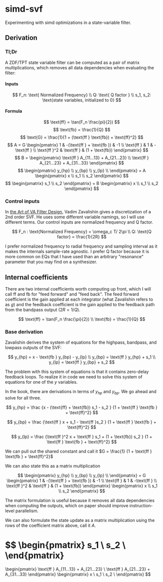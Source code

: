 # simd-svf

Experimenting with simd optimizations in a state-variable filter.

## Derivation
### Tl;Dr

A ZDF/TPT state variable filter can be computed as a pair of matrix multiplications, which removes all data dependencies when evaluating the filter:

#### Inputs
$$
  F_n: \text{ Normalized Frequency} \\
  Q: \text{ Q factor } \\
  s_1, s_2: \text{state variables, initialized to 0}
$$
#### Formula
$$
  \text{ff} = \tan(F_n \frac{pi}{2})
$$
$$
  \text{fb} = \frac{1}{Q}
$$
$$
  \text{G}  = \frac{1}{1 + (\text{ff } \text{fb}) + \text{ff}^2}
$$
$$
  A = G \begin{pmatrix}
  1 & -(\text{ff } + \text{fb }) & -1 \\
  \text{ff } & 1 & -\text{ff } \\
  \text{ff }^2 & \text{ff } & (1 + \text{fb})
  \end{pmatrix}
$$
$$
B = \begin{pmatrix}
  \text{ff } A_{11...13} + A_{21...23} \\
  \text{ff } A_{21...23} + A_{31...33}
\end{pmatrix}
$$
$$
\begin{pmatrix}
y_{hp} \\
y_{bp} \\
y_{lp} \\
\end{pmatrix}
= A
\begin{pmatrix}
  x \\
  s_1 \\
  s_2
\end{pmatrix}
$$
$$
\begin{pmatrix}
s_1 \\
s_2
\end{pmatrix}
= B
\begin{pmatrix}
  x \\
  s_1 \\
  s_2
\end{pmatrix}
$$

### Control inputs
In [the Art of VA Filter Design](https://www.native-instruments.com/fileadmin/ni_media/downloads/pdf/VAFilterDesign_2.1.0.pdf), Vadim Zavalishin gives a discretization of a 2nd order SVF. He uses some different variable namings, so I will use different terms. Our control inputs are normalized frequency and Q factor.

$$
F_n : \text{Normalized Frequency} = \omega_c T/ 2\pi \\
Q: \text{Q factor} = \frac{1}{2R}
$$

I prefer normalized frequency to radial frequency and sampling interval as it makes the internals sample-rate agnostic. I prefer Q factor because it is more common on EQs that I have used than an arbitrary "resonance" parameter that you may find on a synthesizer.

## Internal coefficients

There are two internal coefficients worth computing up front, which I will call $\text{ff}$ and $\text{fb}$ for "feed forward" and "feed back". The feed forward coefficient is the gain applied at each integrator (what Zavalishin refers to as $g$) and the feedback coefficient is the gain applied to the feedback path from the bandpass output ($2R = 1/Q$).

$$
  \text{ff} = \tan(F_n \frac{\pi}{2}) \\
  \text{fb} = \frac{1}{Q}
$$

### Base derivation

Zavalishin derives the system of equations for the highpass, bandpass, and lowpass outputs of the SVF:

$$
y_{hp} = x - \text{fb } y_{bp} - y_{lp} \\
y_{bp} = \text{ff } y_{hp} + s_1 \\
y_{lp} = \text{ff } y_{bp} + s_2
$$

The problem with this system of equations is that it contains zero-delay feedback loops. To realize it in code we need to solve this system of equations for one of the $y$ variables.

In the book, there are derivations in terms of $y_{hp}$ and $y_{bp}$. We go ahead and solve for all three.

$$
y_{hp} = \frac
{x - (\text{ff} + \text{fb}) s_1 - s_2 }
{1 + \text{ff } \text{fb } + \text{ff}^2}
$$

$$
y_{bp} = \frac
{\text{ff } x + s_1 - \text{ff }s_2 }
{1 + \text{ff } \text{fb } + \text{ff}^2}
$$

$$
y_{lp} = \frac
{\text{ff }^2 x + \text{ff } s_1 + (1 + \text{fb}) s_2 }
{1 + \text{ff } \text{fb } + \text{ff}^2}
$$

We can pull out the shared constant and call it $G = \frac{1} {1 + \text{ff } \text{fb } + \text{ff}^2}$

We can also state this as a matrix multiplication

$$
\begin{pmatrix}
y_{hp} \\
y_{bp} \\
y_{lp} \\
\end{pmatrix}
= G
\begin{pmatrix}
1 & -(\text{ff } + \text{fb }) & -1 \\
\text{ff } & 1 & -\text{ff } \\
\text{ff }^2 & \text{ff } & (1 + \text{fb})
\end{pmatrix}
\begin{pmatrix}
x \\
s_1 \\
s_2
\end{pmatrix}
$$

The matrix formulation is useful because it removes all data dependencies when computing the outputs, which on paper should improve instruction-level parallelism.

We can also formulate the state update as a matrix multiplication using the rows of the coefficient matrix above, call it $A$.

$$
\begin{pmatrix}
  s_1 \\
  s_2 \\
\end{pmatrix}
=
\begin{pmatrix}
  \text{ff } A_{11...13} + A_{21...23} \\
  \text{ff } A_{21...23} + A_{31...33}
\end{pmatrix}
\begin{pmatrix}
  x \\
  s_1 \\
  s_2 \\
\end{pmatrix}
$$

